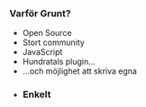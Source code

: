 <h3>Varför Grunt?</h3>

<ul>
	<li>Open Source</li>
	<li>Stort community</li>
        <li>JavaScript</li>
	<li>Hundratals plugin...</li>
	<li>...och möjlighet att skriva egna</li>
	<li class="extra-spacing"><h3>Enkelt</h3></li>
	
</ul>
